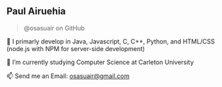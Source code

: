 ## Paul Airuehia
> @osasuair on GitHub

👀 I primarly develop in Java, Javascript, C, C++, Python, and HTML/CSS (node.js with NPM for server-side development)

🌱 I’m currently studying Computer Science at Carleton University

📫 Send me an Email: osasuair@gmail.com

<!---
osasuair/osasuair is a ✨ special ✨ repository because its `README.md` (this file) appears on your GitHub profile.
You can click the Preview link to take a look at your changes.
--->
